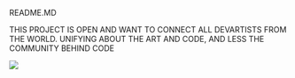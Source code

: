 README.MD

THIS PROJECT IS OPEN AND WANT TO CONNECT ALL DEVARTISTS FROM THE WORLD.
UNIFYING ABOUT THE ART AND CODE, AND LESS THE COMMUNITY BEHIND CODE


<a href="https://codeclimate.com/github/mihnor/wedevart"><img src="https://codeclimate.com/github/mihnor/wedevart.png" /></a>
